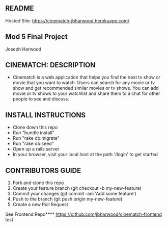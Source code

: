 ## README

Hosted Site: https://cinematch-jbharwood.herokuapp.com/

## Mod 5 Final Project
Joseph Harwood

## CINEMATCH: DESCRIPTION
- Cinematch is a web application that helps you find the next tv show or movie that you want to watch. Users can search for any movie or tv show and get recommended similar movies or tv shows. You can add movie or tv shows to your watchlist and share them to a chat for other people to see and discuss.

## INSTALL INSTRUCTIONS
- Clone down this repo
- Run "bundle install"
- Run "rake db:migrate"
- Run "rake db:seed"
- Open up a rails server
- In your browser, visit your local host at the path '/login' to get started

## CONTRIBUTORS GUIDE
1. Fork and clone this repo
2. Create your feature branch (git checkout -b my-new-feature)
3. Commit your changes (git commit -am 'Add some feature')
4. Push to the branch (git push origin my-new-feature)
5. Create a new Pull Request

See Frontend Repo**** https://github.com/jbharwood/cinematch-frontend
test